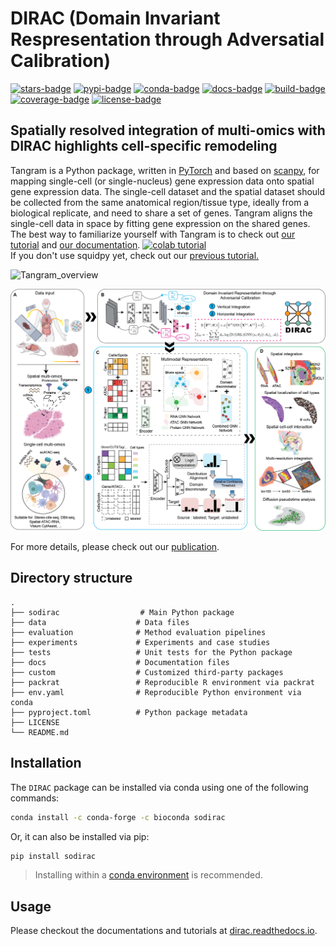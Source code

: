 # DIRAC (Domain Invariant Respresentation through Adversatial Calibration)

[![stars-badge](https://img.shields.io/github/stars/boxiangliulab/DIRAC?logo=GitHub&color=yellow)](https://github.com/boxiangliulab/DIRAC/stargazers)
[![pypi-badge](https://img.shields.io/pypi/v/sodirac)](https://pypi.org/project/sodirac)
[![conda-badge](https://anaconda.org/bioconda/scglue/badges/version.svg)](https://anaconda.org/bioconda/scglue)
[![docs-badge](https://readthedocs.org/projects/scglue/badge/?version=latest)](https://scglue.readthedocs.io/en/latest/?badge=latest)
[![build-badge](https://github.com/gao-lab/GLUE/actions/workflows/build.yml/badge.svg)](https://github.com/gao-lab/GLUE/actions/workflows/build.yml)
[![coverage-badge](https://img.shields.io/endpoint?url=https://gist.githubusercontent.com/Jeff1995/e704b2f886ff6a37477311b90fdf7efa/raw/coverage.json)](https://github.com/gao-lab/GLUE/actions/workflows/build.yml)
[![license-badge](https://img.shields.io/badge/License-MIT-yellow.svg)](https://opensource.org/licenses/MIT)


## Spatially resolved integration of multi-omics with DIRAC highlights cell-specific remodeling

Tangram is a Python package, written in [PyTorch](https://pytorch.org/) and based on [scanpy](https://scanpy.readthedocs.io/en/stable/), for mapping single-cell (or single-nucleus) gene expression data onto spatial gene expression data. The single-cell dataset and the spatial dataset should be collected from the same anatomical region/tissue type, ideally from a biological replicate, and need to share a set of genes. Tangram aligns the single-cell data in space by fitting gene expression on the shared genes. The best way to familiarize yourself with Tangram is to check out [our tutorial](https://github.com/broadinstitute/Tangram/blob/master/tutorial_tangram_with_squidpy.ipynb) and [our documentation](https://tangram-sc.readthedocs.io/en/latest/index.html). [![colab tutorial](https://colab.research.google.com/assets/colab-badge.svg)](https://colab.research.google.com/drive/1jP3M7wu-YJrtDzvHSdK5HIdee0SNVs0b?usp=sharing)\
If you don't use squidpy yet, check out our [previous tutorial.](https://github.com/broadinstitute/Tangram/blob/master/tutorial_tangram_without_squidpy.ipynb)

![Tangram_overview](https://raw.githubusercontent.com/broadinstitute/Tangram/master/figures/tangram_overview.png)

![Model architecture](docs/Figs/Workflow.png)

For more details, please check out our [publication](https://doi.org/10.1038/s41587-022-01284-4).

## Directory structure

```
.
├── sodirac                  # Main Python package
├── data                    # Data files
├── evaluation              # Method evaluation pipelines
├── experiments             # Experiments and case studies
├── tests                   # Unit tests for the Python package
├── docs                    # Documentation files
├── custom                  # Customized third-party packages
├── packrat                 # Reproducible R environment via packrat
├── env.yaml                # Reproducible Python environment via conda
├── pyproject.toml          # Python package metadata
├── LICENSE
└── README.md
```

## Installation

The `DIRAC` package can be installed via conda using one of the following commands:

```sh
conda install -c conda-forge -c bioconda sodirac  
```

Or, it can also be installed via pip:

```sh
pip install sodirac
```

> Installing within a
> [conda environment](https://conda.io/projects/conda/en/latest/user-guide/tasks/manage-environments.html)
> is recommended.

## Usage

Please checkout the documentations and tutorials at
[dirac.readthedocs.io](https://rundirac.readthedocs.io/en/latest/).
